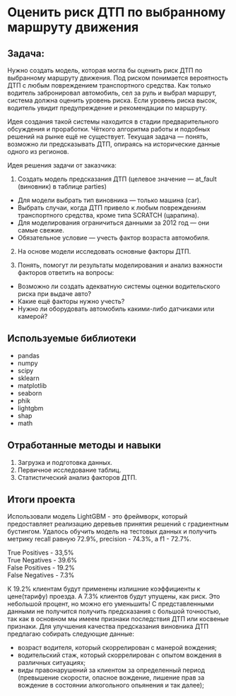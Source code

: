 # Oценить риск ДТП по выбранному маршруту движения


## Задача:

Нужно создать модель, которая могла бы оценить риск ДТП по выбранному маршруту движения. Под риском понимается вероятность ДТП с любым повреждением транспортного средства. Как только водитель забронировал автомобиль, сел за руль и выбрал маршрут, система должна оценить уровень риска. Если уровень риска высок, водитель увидит предупреждение и рекомендации по маршруту.

Идея создания такой системы находится в стадии предварительного обсуждения и проработки. Чёткого алгоритма работы и подобных решений на рынке ещё не существует. Текущая задача — понять, возможно ли предсказывать ДТП, опираясь на исторические данные одного из регионов.

Идея решения задачи от заказчика:

1. Создать модель предсказания ДТП (целевое значение — at_fault (виновник) в таблице parties) 
  - Для модели выбрать тип виновника — только машина (car).
  - Выбрать случаи, когда ДТП привело к любым повреждениям транспортного средства, кроме типа SCRATCH (царапина).
  - Для моделирования ограничиться данными за 2012 год — они самые свежие.
  - Обязательное условие — учесть фактор возраста автомобиля.
2. На основе модели исследовать основные факторы ДТП.   

3. Понять, помогут ли результаты моделирования и анализ важности факторов ответить на вопросы:
  - Возможно ли создать адекватную системы оценки водительского риска при выдаче авто?
  - Какие ещё факторы нужно учесть?
  - Нужно ли оборудовать автомобиль какими-либо датчиками или камерой?


## Используемые библиотеки
- pandas
- numpy
- scipy
- sklearn
- matplotlib
- seaborn
- phik
- lightgbm
- shap
- math

## Отработанные методы и навыки
1. Загрузка и подготовка данных.
2. Первичное исследование таблиц.
3. Cтатистический анализ факторов ДТП.

## Итоги проекта

Использовали модель LightGBM - это фреймворк, который предоставляет реализацию деревьев принятия решений с градиентным бустингом. Удалось обучить модель на тестовых данных и получить метрику recall равную 72.9%, precision - 74.3%, а f1 - 72.7%. <br>

True Positives - 33,5% <br>
True Negatives - 39.6% <br>
False Positives - 19.2% <br>
False Negatives - 7.3% <br>

К 19.2% клиентам будут применены излишние коэффициенты к цене(тарифу) проезда. А 7.3% клиентов будут упущены, как риск. Это небольшой процент, но можно его уменьшить! С представленными данными не получится получить предсказания с большой точностью, так как в основном мы имеем признаки последствия ДТП или косвеные признаки. Для улучшения качества предсказания виновника ДТП предлагаю собирать следующие данные: <br>

- возраст водителя, который скоррелирован с манерой вождения; <br>
- водительский стаж, который скоррелирован с опытом вождения в различных ситуациях; <br> 
- виды правонарушений за клиентом за определенный период (превышение скорости, опасное вождение, лишение прав за вождение в состоянии  алкогольного опьянения и так далее);

 


```python
